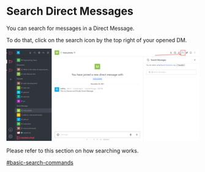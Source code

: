 # Search Direct Messages

You can search for messages in a Direct Message.

To do that, click on the search icon by the top right of your opened DM.

![](<../../../../../.gitbook/assets/image (646) (2).png>)

Please refer to this section on how searching works.

[#basic-search-commands](../../channels/channel-actions/search-messages-in-a-channel.md#basic-search-commands "mention")
